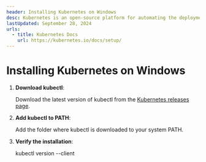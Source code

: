 ```yaml
---
header: Installing Kubernetes on Windows
desc: Kubernetes is an open-source platform for automating the deployment, scaling, and management of containerized applications across clusters of machines.
lastUpdated: September 28, 2024
urls:
  - title: Kubernetes Docs
    url: https://kubernetes.io/docs/setup/
---
```


# Installing Kubernetes on Windows

1. **Download kubectl**:
   
   Download the latest version of kubectl from the [Kubernetes releases page](https://kubernetes.io/docs/tasks/tools/install-kubectl/#install-kubectl-on-windows).

2. **Add kubectl to PATH**:
   
   Add the folder where kubectl is downloaded to your system PATH.

3. **Verify the installation**:
   
   kubectl version --client
